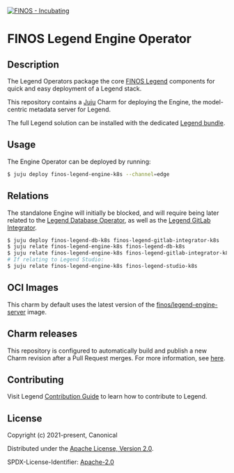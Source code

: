[![FINOS - Incubating](https://cdn.jsdelivr.net/gh/finos/contrib-toolbox@master/images/badge-incubating.svg)](https://finosfoundation.atlassian.net/wiki/display/FINOS/Incubating)

# FINOS Legend Engine Operator

## Description

The Legend Operators package the core [FINOS Legend](https://legend.finos.org)
components for quick and easy deployment of a Legend stack.

This repository contains a [Juju](https://juju.is/) Charm for
deploying the Engine, the model-centric metadata server for Legend.

The full Legend solution can be installed with the dedicated
[Legend bundle](https://charmhub.io/finos-legend-bundle).


## Usage

The Engine Operator can be deployed by running:

```sh
$ juju deploy finos-legend-engine-k8s --channel=edge
```


## Relations

The standalone Engine will initially be blocked, and will require being later
related to the [Legend Database Operator](https://github.com/canonical/finos-legend-db-operator),
as well as the [Legend GitLab Integrator](https://github.com/canonical/finos-legend-gitlab-integrator).

```sh
$ juju deploy finos-legend-db-k8s finos-legend-gitlab-integrator-k8s
$ juju relate finos-legend-engine-k8s finos-legend-db-k8s
$ juju relate finos-legend-engine-k8s finos-legend-gitlab-integrator-k8s
# If relating to Legend Studio:
$ juju relate finos-legend-engine-k8s finos-legend-studio-k8s
```

## OCI Images

This charm by default uses the latest version of the
[finos/legend-engine-server](https://hub.docker.com/r/finos/legend-engine-server) image.

## Charm releases

This repository is configured to automatically build and publish a new Charm revision after a Pull Request merges. For more information, see [here](docs/CharmPublishing.md).

## Contributing

Visit Legend [Contribution Guide](https://github.com/finos/legend/blob/master/CONTRIBUTING.md) to learn how to contribute to Legend.

## License

Copyright (c) 2021-present, Canonical

Distributed under the [Apache License, Version 2.0](http://www.apache.org/licenses/LICENSE-2.0).

SPDX-License-Identifier: [Apache-2.0](https://spdx.org/licenses/Apache-2.0)
